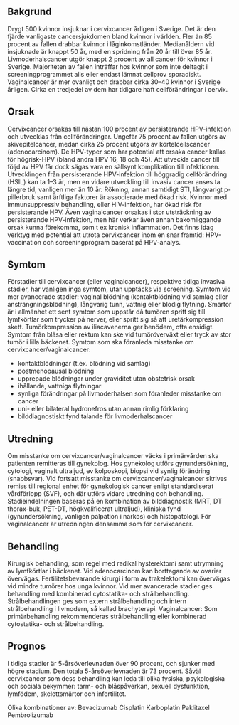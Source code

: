 ## Bakgrund

Drygt 500 kvinnor insjuknar i cervixcancer årligen i Sverige. Det är den fjärde vanligaste cancersjukdomen bland kvinnor i världen. Fler än 85 procent av fallen drabbar kvinnor i låginkomstländer. Medianåldern vid insjuknade är knappt 50 år, med en spridning från 20 år till över 85 år. Livmoderhalscancer utgör knappt 2 procent av all cancer för kvinnor i Sverige. Majoriteten av fallen inträffar hos kvinnor som inte deltagit i screeningprogrammet alls eller endast lämnat cellprov sporadiskt.
Vaginalcancer är mer ovanligt och drabbar cirka 30–40 kvinnor i Sverige årligen. Cirka en tredjedel av dem har tidigare haft cellförändringar i cervix.

## Orsak

Cervixcancer orsakas till nästan 100 procent av persisterande HPV-infektion och utvecklas från cellförändringar. Ungefär 75 procent av fallen utgörs av skivepitelcancer, medan cirka 25 procent utgörs av körtelcellscancer (adenocarcinom).
De HPV-typer som har potential att orsaka cancer kallas för högrisk-HPV (bland andra HPV 16, 18 och 45). Att utveckla cancer till följd av HPV får dock sägas vara en sällsynt komplikation till infektionen. Utvecklingen från persisterande HPV-infektion till höggradig cellförändring (HSIL) kan ta 1–3 år, men en vidare utveckling till invasiv cancer anses ta längre tid, vanligen mer än 10 år.
Rökning, annan samtidigt STI, långvarigt p-pillerbruk samt ärftliga faktorer är associerade med ökad risk. Kvinnor med immunsuppressiv behandling, eller HIV-infektion, har ökad risk för persisterande HPV.
Även vaginalcancer orsakas i stor utsträckning av persisterande HPV-infektion, men här verkar även annan bakomliggande orsak kunna förekomma, som t ex kronisk inflammation.
Det finns idag verktyg med potential att utrota cervixcancer inom en snar framtid: HPV-vaccination och screeningprogram baserat på HPV-analys.

## Symtom

Förstadier till cervixcancer (eller vaginalcancer), respektive tidiga invasiva stadier, har vanligen inga symtom, utan upptäcks via screening.
Symtom vid mer avancerade stadier: vaginal blödning (kontaktblödning vid samlag eller ansträngningsblödning), långvarig tunn, vattnig eller blodig flytning. Smärtor är i allmänhet ett sent symtom som uppstår då tumören spritt sig till lymfkörtlar som trycker på nerver, eller spritt sig så att uretärkompression skett. Tumörkompression av iliacavenerna ger benödem, ofta ensidigt. Symtom från blåsa eller rektum kan ske vid tumöröverväxt eller tryck av stor tumör i lilla bäckenet.
Symtom som ska föranleda misstanke om cervixcancer/vaginalcancer:
- kontaktblödningar (t.ex. blödning vid samlag)
- postmenopausal blödning
- upprepade blödningar under graviditet utan obstetrisk orsak
- ihållande, vattniga flytningar
- synliga förändringar på livmoderhalsen som föranleder misstanke om cancer
- uni- eller bilateral hydronefros utan annan rimlig förklaring
- bilddiagnostiskt fynd talande för livmoderhalscancer

## Utredning

Om misstanke om cervixcancer/vaginalcancer väcks i primärvården ska patienten remitteras till gynekolog.
Hos gynekolog utförs gynundersökning, cytologi, vaginalt ultraljud, ev kolposkopi, biopsi vid synlig förändring (snabbsvar). Vid fortsatt misstanke om cervixcancer/vaginalcancer skrives remiss till regional enhet för gynekologisk cancer enligt standardiserat vårdförlopp (SVF), och där utförs vidare utredning och behandling.
Stadieindelningen baseras på en kombination av bilddiagnostik (MRT, DT thorax-buk, PET-DT, högkvalificerat ultraljud), kliniska fynd (gynundersökning, vanligen palpation i narkos) och histopatologi.
För vaginalcancer är utredningen densamma som för cervixcancer.

## Behandling

Kirurgisk behandling, som regel med radikal hysterektomi samt utrymning av lymfkörtlar i bäckenet. Vid adenocarcinom kan borttagande av ovarier övervägas. Fertilitetsbevarande kirurgi i form av trakelektomi kan övervägas vid mindre tumörer hos unga kvinnor.
Vid mer avancerade stadier ges behandling med kombinerad cytostatika- och strålbehandling. Strålbehandlingen ges som extern strålbehandling och intern strålbehandling i livmodern, så kallad brachyterapi.
Vaginalcancer: Som primärbehandling rekommenderas strålbehandling eller kombinerad cytostatika- och strålbehandling.

## Prognos

I tidiga stadier är 5-årsöverlevnaden över 90 procent, och sjunker med högre stadium. Den totala 5-årsöverlevnaden är 73 procent.
Såväl cervixcancer som dess behandling kan leda till olika fysiska, psykologiska och sociala bekymmer: tarm- och blåspåverkan, sexuell dysfunktion, lymfödem, skelettsmärtor och infertilitet.


Olika kombinationer av:
Bevacizumab
Cisplatin
Karboplatin
Paklitaxel
Pembrolizumab

